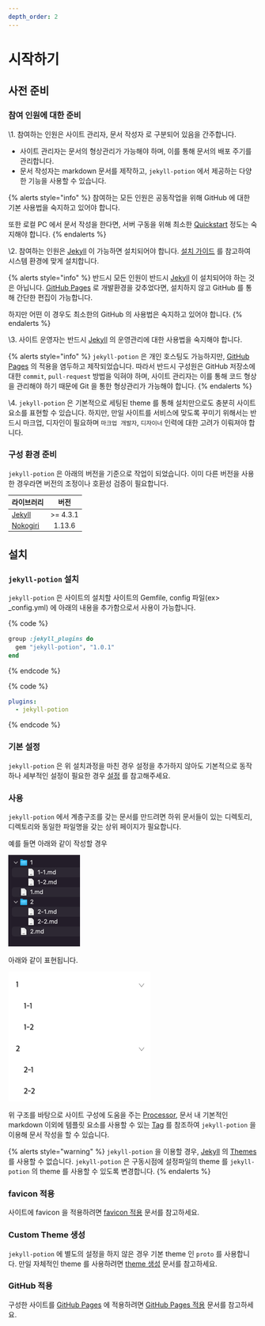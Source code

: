 ```yaml
---
depth_order: 2
---
```


# 시작하기

## 사전 준비

### 참여 인원에 대한 준비

\1. 참여하는 인원은 사이트 관리자, 문서 작성자 로 구분되어 있음을 간주합니다.

* 사이트 관리자는 문서의 형상관리가 가능해야 하며, 이를 통해 문서의 배포 주기를 관리합니다.
* 문서 작성자는 markdown 문서를 제작하고, `jekyll-potion` 에서 제공하는 다양한 기능을 사용할 수 있습니다.

{% alerts style="info" %}
참여하는 모든 인원은 공동작업을 위해 GitHub 에 대한 기본 사용법을 숙지하고 있어야 합니다.

또한 로컬 PC 에서 문서 작성을 한다면, 서버 구동을 위해 최소한 [Quickstart](https://jekyllrb.com/docs/) 정도는 숙지해야 합니다.
{% endalerts %}

\2. 참여하는 인원은 [Jekyll](https://jekyllrb.com/) 이 가능하면 설치되어야 합니다. [설치 가이드](https://jekyllrb.com/docs/installation/) 를 참고하여 시스템 환경에 맞게 설치합니다.

{% alerts style="info" %}
반드시 모든 인원이 반드시 [Jekyll](https://jekyllrb.com/) 이 설치되어야 하는 것은 아닙니다. [GitHub Pages](https://pages.github.com/) 로 개발환경을 갖추었다면, 설치하지 않고 GitHub 를 통해 간단한 편집이 가능합니다.

하지만 어떤 이 경우도 최소한의 GitHub 의 사용법은 숙지하고 있어야 합니다.
{% endalerts %}

\3. 사이트 운영자는 반드시 [Jekyll](https://jekyllrb.com/) 의 운영관리에 대한 사용법을 숙지해야 합니다.

{% alerts style="info" %}
`jekyll-potion` 은 개인 호스팅도 가능하지만, [GitHub Pages](https://pages.github.com/) 의 적용을 염두하고 제작되었습니다. 따라서 반드시 구성원은 GitHub 저장소에 대한 `commit`, `pull-request` 방법을 익혀야 하며, 사이트 관리자는 이를 통해 코드 형상을 관리해야 하기 때문에 Git 을 통한 형상관리가 가능해야 합니다.
{% endalerts %}

\4. `jekyll-potion` 은 기본적으로 세팅된 theme 를 통해 설치만으로도 충분히 사이트 요소를 표현할 수 있습니다. 하지만, 만일 사이트를 서비스에 맞도록 꾸미기 위해서는 반드시 마크업, 디자인이 필요하며 `마크업 개발자`, `디자이너` 인력에 대한 고려가 이뤄져야 합니다.

### 구성 환경 준비

`jekyll-potion` 은 아래의 버전을 기준으로 작업이 되었습니다. 이미 다른 버전을 사용한 경우라면 버전의 조정이나 호환성 검증이 필요합니다.

| 라이브러리                                                 |     버전      |
|-------------------------------------------------------|:-----------:|
| [Jekyll](https://jekyllrb.com/)                       | &gt;= 4.3.1 |
| [Nokogiri](https://github.com/sparklemotion/nokogiri) |   1.13.6    |

## 설치

### `jekyll-potion` 설치

`jekyll-potion` 은 사이트의 설치할 사이트의 Gemfile, config 파일(ex> _config.yml) 에 아래의 내용을 추가함으로서 사용이 가능합니다.

{% code %}
```ruby
group :jekyll_plugins do
  gem "jekyll-potion", "1.0.1"
end
```
{% endcode %}

{% code %}
```yaml
plugins:
  - jekyll-potion
```
{% endcode %}

### 기본 설정

`jekyll-potion` 은 위 설치과정을 마친 경우 설정을 추가하지 않아도 기본적으로 동작하나 세부적인 설정이 필요한 경우 [설정](./config) 를 참고해주세요. 

### 사용

`jekyll-potion` 에서 계층구조를 갖는 문서를 만드려면 하위 문서들이 있는 디렉토리, 디렉토리와 동일한 파일명을 갖는 상위 페이지가 필요합니다.

예를 들면 아래와 같이 작성할 경우

![filesystem.png](./assets/images/filesystem.png)

아래와 같이 표현됩니다.

![navigation.png](./assets/images/f-navigation.png)

위 구조를 바탕으로 사이트 구성에 도움을 주는 [Processor](./use/processor), 문서 내 기본적인 markdown 이외에 템플릿 요소를 사용할 수 있는 [Tag](./use/tag) 를 참조하여 `jekyll-potion` 을 이용해 문서 작성을 할 수 있습니다.

{% alerts style="warning" %}
`jekyll-potion` 을 이용할 경우, [Jekyll](https://jekyllrb.com/) 의 [Themes](https://jekyllrb.com/docs/themes/) 를 사용할 수 없습니다. `jekyll-potion` 은 구동시점에 설정파일의 theme 를 `jekyll-potion` 의 theme 를 사용할 수 있도록 변경합니다.
{% endalerts %}

### favicon 적용

사이트에 favicon 을 적용하려면 [favicon 적용](./start/favicon.md) 문서를 참고하세요.

### Custom Theme 생성

`jekyll-potion` 에 별도의 설정을 하지 않은 경우 기본 theme 인 `proto` 를 사용합니다. 만일 자체적인 theme 를 사용하려면 [theme 생성](./start/make-theme) 문서를 참고하세요.

### GitHub 적용

구성한 사이트를 [GitHub Pages](https://pages.github.com/) 에 적용하려면 [GitHub Pages 적용](./start/apply-github-pages) 문서를 참고하세요.